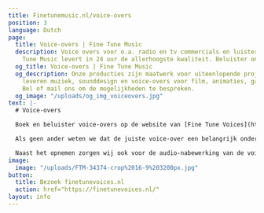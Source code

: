 ```yaml
---
title: Finetunemusic.nl/voice-overs
position: 3
language: Dutch
page:
  title: Voice-overs | Fine Tune Music
  description: Voice overs voor o.a. radio en tv commercials en luisterboeken. Fine
    Tune Music levert in 24 uur de allerhoogste kwaliteit. Beluister ons Portfolio.
  og_title: Voice-overs | Fine Tune Music
  og_description: Onze producties zijn maatwerk voor uiteenlopende projecten. Wij
    leveren muziek, sounddesign en voice-overs voor film, animaties, games en reclames.
    Bel of mail ons om de mogelijkheden te bespreken.
  og_image: "/uploads/og_img_voiceovers.jpg"
text: |-
  # Voice-overs

  Boek en beluister voice-overs op de website van [Fine Tune Voices](https://finetunevoices.nl/). Wij hebben de passende stem voor elke productie.

  Als geen ander weten we dat de juiste voice-over een belangrijk onderdeel is van radio- en tv-commercials. Door een geschikte stem te kiezen uit onze pool van stemacteurs en met heldere coaching brengen wij de boodschap effectief over aan de kijker of luisteraar. We werken we met meer dan 150 stemacteurs uit verschillende landen, elk met een eigen karakter. Of je nu op zoek bent naar een frisse reclame-stem of een warme, verhalende stem; voor elke productie halen wij de juiste voice-over in huis.

  Naast het opnemen zorgen wij ook voor de audio-nabewerking van de voice-over, zoals de editing en mixage. Indien gewenst componeren wij passende muziek, of maken wij met sound design de productie compleet. Wij zorgen ervoor dat het verhaal met de juiste intentie wordt verteld.
image:
  image: "/uploads/FTM-34374-crop%2016-9%203200px.jpg"
button:
  title: Bezoek finetunevoices.nl
  action: href="https://finetunevoices.nl/"
layout: info
---
```


